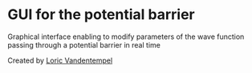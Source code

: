 # GUI for the potential barrier

Graphical interface enabling to modify parameters of the wave function passing through a potential barrier in real time

Created by [Loric Vandentempel](https://github.com/loricvdt/)